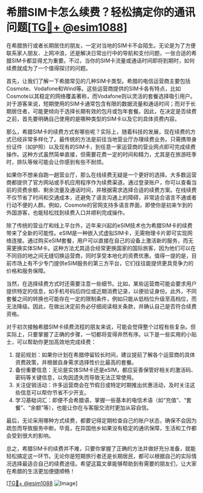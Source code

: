 # 希腊SIM卡怎么续费？轻松搞定你的通讯问题[[TG💪+ @esim1088](https://t.me/s/esim1088)]

在希腊旅行或者长期居住的朋友，一定对当地的SIM卡不会陌生。无论是为了方便联系家人朋友、上网冲浪，还是解决日常出行中的导航和支付问题，一张合适的希腊SIM卡都显得尤为重要。不过，当你的SIM卡流量或通话时间即将到期时，如何续费就成为了一个值得探讨的问题。

首先，让我们了解一下希腊常见的几种SIM卡类型。希腊的电信运营商主要包括Cosmote、Vodafone和Wind等。这些运营商提供的SIM卡各有特点，比如Cosmote以其稳定的网络覆盖著称，而Vodafone则以灵活的套餐选择吸引用户。对于游客来说，短期使用的SIM卡通常包含有限的数据流量和通话时间；而对于长期居住者，可能更倾向于选择长期有效的包月或包年套餐。因此，在决定是否续费之前，首先要明确自己使用的是哪种类型的SIM卡以及它的具体资费内容。

那么，希腊SIM卡的续费方式有哪些呢？实际上，随着科技的发展，现在续费的方式已经非常多样化了。最传统的方法是前往当地营业厅办理续费业务。只需携带身份证件（如护照）以及现有的SIM卡，到任意一家运营商的营业网点即可完成续费操作。这种方式虽然简单直接，但需要花费一定的时间和精力，尤其是在旅游旺季时，排队等候可能会让你感到有些不耐烦。

如果你不想亲自跑一趟营业厅，那么在线续费无疑是一个更好的选择。大多数运营商都提供了官方网站或手机应用程序作为续费渠道。通过登录账户，你可以查看当前的资费余额、剩余流量及通话时间，并根据需求选择合适的续费方案。在线续费不仅节省了时间和交通成本，还避免了语言沟通上的障碍，非常适合语言不通或者行动不便的人群。例如，Cosmote的官网支持多语言界面，即使你是初来乍到的外国游客，也能轻松找到续费入口并顺利完成操作。

除了传统的营业厅和线上平台外，近年来兴起的eSIM技术也为希腊SIM卡的续费带来了全新的可能性。eSIM是一种嵌入式虚拟SIM卡，无需物理卡片即可实现网络连接。通过购买eSIM套餐，用户可以直接在自己的设备上激活新的服务，而无需更换实体SIM卡。这种方法尤其适合经常更换国家的国际旅客，因为他们可以在不同目的地之间无缝切换运营商，同时享受本地化的资费优惠。值得一提的是，目前市场上有不少专门提供eSIM服务的第三方平台，它们往往能提供更具竞争力的价格和服务保障。

当然，在选择续费方式时还需要注意一些细节。比如，某些运营商可能会要求用户提供特定的信息，如手机号码后四位或近期消费记录，以便验证身份。此外，不同套餐之间的转换也可能存在一定的限制条件，例如只能从低档位升级至高档位，而无法降级。因此，在做出决定前务必仔细阅读相关条款，并确认自己是否符合续费资格。

对于初次接触希腊SIM卡续费流程的朋友来说，可能会觉得整个过程有些复杂。但实际上，只要掌握了正确的步骤，一切都将变得井然有序。以下是一些实用的小贴士，可以帮助你更加高效地完成续费：

1. 提前规划：如果你计划在希腊停留较长时间，建议提前了解各个运营商的具体资费政策，并根据自身需求选择性价比最高的套餐。
2. 备份重要信息：无论是实体SIM卡还是eSIM，都应妥善保管好相关的激活码、密码等关键信息，以免因遗失而导致无法正常使用。
3. 关注促销活动：许多运营商会在节假日或特定时期推出优惠活动，及时关注这些信息可以帮你节省不少开支。
4. 学习基础词汇：即便不会希腊语，掌握一些基本的电信术语（如“充值”、“套餐”、“余额”等），也能让你在与客服交流时更加从容自信。

最后，无论采用哪种方式续费，都要记得定期检查自己的账户状态，确保不会因为疏忽而导致服务中断。毕竟，在异国他乡如果没有稳定的通讯保障，生活和工作都会受到很大的影响。

总之，希腊SIM卡的续费并不难，只要你掌握了正确的方法并做好充分准备，就能轻松搞定这一环节。无论你是短期旅行者还是长期居民，都可以根据自己的实际情况选择最适合自己的续费途径。希望这篇文章能够帮助到有需要的朋友们，让大家在希腊的生活更加便捷顺畅！

[[TG💪+ @esim1088](https://t.me/s/esim1088) ![Image](https://i.postimg.cc/4NQfJmqS/Snipaste-2025-05-13-00-14-12.png)]